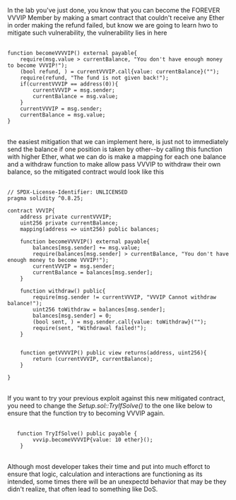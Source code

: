 In the lab you've just done, you know that you can become the FOREVER VVVIP Member by making a smart contract that couldn't receive any Ether in order making the refund failed, but know we are going to learn hwo to mitigate such vulnerability, the vulnerability lies in here &nbsp;  
&nbsp;  

```solidity
function becomeVVVVIP() external payable{
    require(msg.value > currentBalance, "You don't have enough money to become VVVIP!");
    (bool refund, ) = currentVVVIP.call{value: currentBalance}(""); 
    require(refund, "The fund is not given back!");
    if(currentVVVIP == address(0)){
        currentVVVIP = msg.sender;
        currentBalance = msg.value;
    }
    currentVVVIP = msg.sender;
    currentBalance = msg.value;
}
```
&nbsp;  
the easiest mitigation that we can implement here, is just not to immediately send the balance if one position is taken by other--by calling this function with higher Ether, what we can do is make a mapping for each one balance and a withdraw function to make allow pass VVVIP to withdraw their own balance, so the mitigated contract would look like this &nbsp;  
&nbsp;  

```solidity
// SPDX-License-Identifier: UNLICENSED
pragma solidity ^0.8.25;

contract VVVIP{
    address private currentVVVIP;
    uint256 private currentBalance;
    mapping(address => uint256) public balances;

    function becomeVVVVIP() external payable{
        balances[msg.sender] += msg.value;
        require(balances[msg.sender] > currentBalance, "You don't have enough money to become VVVIP!");
        currentVVVIP = msg.sender;
        currentBalance = balances[msg.sender];
    }

    function withdraw() public{
        require(msg.sender != currentVVVIP, "VVVIP Cannot withdraw balance!");
        uint256 toWithdraw = balances[msg.sender];
        balances[msg.sender] = 0;
        (bool sent, ) = msg.sender.call{value: toWithdraw}("");
        require(sent, "Withdrawal failed!");
    }


    function getVVVVIP() public view returns(address, uint256){
        return (currentVVVIP, currentBalance);
    }

}
```
&nbsp;  
If you want to try your previous exploit against this new mitigated contract, you need to change the *Setup.sol::TryIfSolve()* to the one like below to ensure that the function try to becoming VVVIP again. &nbsp;  
&nbsp;  

```solidity
   function TryIfSolve() public payable {
        vvvip.becomeVVVVIP{value: 10 ether}();
    }
```
&nbsp;  
Although most developer takes their time and put into much efforct to ensure that logic, calculation and interactions are functioning as its intended, some times there will be an unexpectd behavior that may be they didn't realize, that often lead to something like DoS.